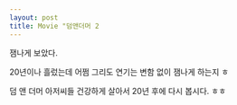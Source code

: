 ```yaml
---
layout: post
title: Movie "덤앤더머 2
---
```



잼나게 보았다.

20년이나 흘렀는데 어쩜 그리도 연기는
변함 없이 잼나게 하는지 ㅎ

덤 앤 더머 아저씨들
건강하게 살아서 20년 후에 다시 봅시다. ㅎㅎ



